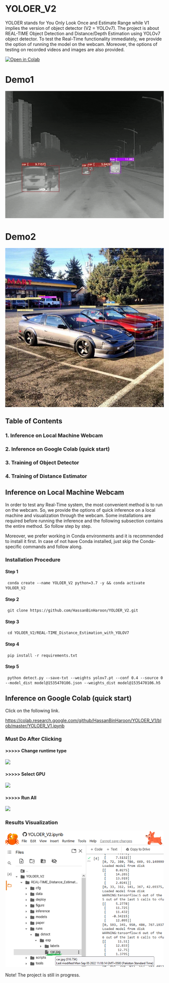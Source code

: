 # YOLOER_V2
YOLOER stands for You Only Look Once and Estimate Range while V1 implies the version of object detector (V2 = YOLOv7). The project is about REAL-TIME Object Detection and Distance/Depth Estimation using YOLOv7 object detector. To test the Real-Time functionality immediately, we provide the option of running the model on the webcam. Moreover, the options of testing on recorded videos and images are also provided.

[![Open in Colab](https://colab.research.google.com/assets/colab-badge.svg)](https://colab.research.google.com/github/HassanBinHaroon/YOLOER_V2/blob/master/YOLOER_V2.ipynb)

# Demo1 

![](https://github.com/HassanBinHaroon/YOLOER_V2/blob/master/demo/class_and_distance.gif)

# Demo2

![](https://github.com/HassanBinHaroon/YOLOER_V2/blob/master/demo/car.jpg)    

## Table of Contents

 ### 1. Inference on Local Machine Webcam
 ### 2. Inference on Google Colab (quick start)
 ### 3. Training of Object Detector 
 ### 4. Training of Distance Estimator

## Inference on Local Machine Webcam

In order to test any Real-Time system, the most convenient method is to run on the webcam. So, we provide the options of quick inference on a local machine and visualization through the webcam. Some installations are required before running the inference and the following subsection contains the entire method. So follow step by step. 

Moreover, we prefer working in Conda environments and it is recommended to install it first. In case of not have Conda installed, just skip the Conda-specific commands and follow along.  

### Installation Procedure

#### Step 1

     conda create --name YOLOER_V2 python=3.7 -y && conda activate YOLOER_V2

#### Step 2

     git clone https://github.com/HassanBinHaroon/YOLOER_V2.git

#### Step 3

     cd YOLOER_V2/REAL-TIME_Distance_Estimation_with_YOLOV7
     
#### Step 4     

     pip install -r requirements.txt
     
#### Step 5     

     python detect.py --save-txt --weights yolov7.pt --conf 0.4 --source 0 --model_dist model@1535470106.json --weights_dist model@1535470106.h5 

## Inference on Google Colab (quick start)

Click on the following link.

https://colab.research.google.com/github/HassanBinHaroon/YOLOER_V1/blob/master/YOLOER_V1.ipynb

### Must Do After Clicking

#### >>>>> Change runtime type

![](https://github.com/HassanBinHaroon/YOLOER_V1/blob/master/images/im1.png)

#### >>>>> Select GPU

![](https://github.com/HassanBinHaroon/YOLOER_V1/blob/master/images/im2.png)

#### >>>>> Run All

![](https://github.com/HassanBinHaroon/YOLOER_V1/blob/master/images/im3.png)

### Results Visualization

![](https://github.com/HassanBinHaroon/YOLOER_V2/blob/master/demo/YOLOER_V2_1.png)

Note! The project is still in progress.
